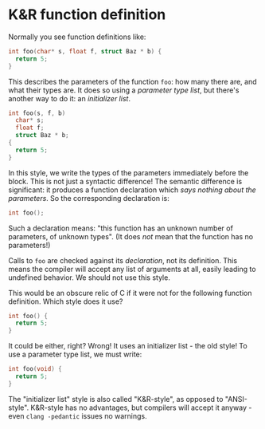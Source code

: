 # K&R function definition

Normally you see function definitions like:

```c
int foo(char* s, float f, struct Baz * b) {
  return 5;
}
```

This describes the parameters of the function `foo`: how many there are, and what their types are. It does so using a *parameter type list*, but there's another way to do it: an *initializer list*.

```c
int foo(s, f, b)
  char* s;
  float f;
  struct Baz * b;
{
  return 5;
}
```

In this style, we write the types of the parameters immediately before the block. This is not just a syntactic difference! The semantic difference is significant: it produces a function declaration which *says nothing about the parameters*. So the corresponding declaration is:

```c
int foo();
```

Such a declaration means: "this function has an unknown number of parameters, of unknown types". (It does _not_ mean that the function has no parameters!)

Calls to `foo` are checked against its _declaration_, not its definition. This means the compiler will accept any list of arguments at all, easily leading to undefined behavior. We should not use this style.

This would be an obscure relic of C if it were not for the following function definition. Which style does it use?

```c
int foo() {
  return 5;
}
```

It could be either, right? Wrong! It uses an initializer list - the old style! To use a parameter type list, we must write:

```c
int foo(void) {
  return 5;
}
```

The "initializer list" style is also called "K&R-style", as opposed to "ANSI-style". K&R-style has no advantages, but compilers will accept it anyway - even `clang -pedantic` issues no warnings.
